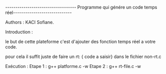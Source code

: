 

----------------------------------- Programme qui génére un code temps réel-----------------------------



Authors : KACI Sofiane.



Introduction :

le but de cette plateforme c'est d'ajouter des fonction temps réel a  votre code.

pour cela il  suffit juste de faire un   rt: { code a saisir} dans le fichier non-rt.c 


Exécution :
	Etape 1 : g++ platforme.c -w 
        Etape 2 : g++ rt-file.c -w


  		
